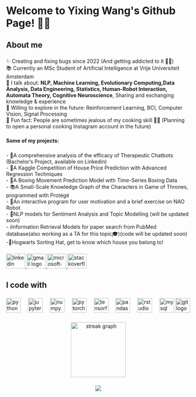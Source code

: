 <h1 align="left">Welcome to Yixing Wang's Github Page! 👨‍💼</h1>

###

<h2 align="left">About me</h2>

###

<p align="left">✨ Creating and fixing bugs since 2022 (And getting addicted to it 🧑‍💻)<br>📚 Currently an MSc Student of Artificial Intelligence at Vrije Universiteit Amsterdam<br>💬 I talk about: <b>NLP, Machine Learning, Evolutionary Computing,Data Analysis, Data Engineering, Statistics, Human-Robot Interaction, Automata Theory, Cognitive Neuroscience</b>, Sharing and exchanging knowledge & experience<br>🎯 Willing to explore in the future: Reinforcement Learning, BCI, Computer Vision, Signal Processing <br>🎲 Fun fact: People are sometimes jealous of my cooking skill 👨‍🍳 (Planning to open a personal cooking Instagram account in the future)</p>

###

<h4 align="left">Some of my projects:</h4>

###

<p align="left">- 🤖A comprehensive analysis of the efficacy of Therapeutic Chatbots (Bachelor’s Project, available on Linkedin)<br>- 🏡A Kaggle Competition of House Price Prediction with Advanced Regression Techniques<br>- 🥊A Boxing Movement Prediction Model with Time-Series Boxing Data<br>- 📚A Small-Scale Knowledge Graph of the Characters in Game of Thrones, programmed with Protégé<br>- 🤖An interactive program for user motivation and a brief exercise on NAO Robot<br>- 💬NLP models for Sentiment Analysis and Topic Modelling (will be updated soon)<br>- ℹ️Information Retrieval Models for paper search from PubMed database(also working as a TA for this topic🎓)(code will be updated soon)<br>-🎩Hogwarts Sorting Hat, get to know which house you belong to!</p>

###

<div align="left">
  <a href="https://www.linkedin.com/in/yixingwang-ai" target="_blank">
    <img src="https://raw.githubusercontent.com/maurodesouza/profile-readme-generator/master/src/assets/icons/social/linkedin/default.svg" width="52" height="40" alt="linkedin logo"  />
  </a>
  <a href="mailto:yixingWang131@gmail.com" target="_blank">
    <img src="https://raw.githubusercontent.com/maurodesouza/profile-readme-generator/master/src/assets/icons/social/gmail/default.svg" width="52" height="40" alt="gmail logo"  />
  </a>
  <a href="mailto:y41.wang@student.vu.nl" target="_blank">
    <img src="https://raw.githubusercontent.com/maurodesouza/profile-readme-generator/master/src/assets/icons/social/microsoft-outlook/default.svg" width="52" height="40" alt="microsoft-outlook logo"  />
  </a>
  <a href="https://stackoverflow.com/users/19512917/yixing-wang" target="_blank">
    <img src="https://raw.githubusercontent.com/maurodesouza/profile-readme-generator/master/src/assets/icons/social/stackoverflow/default.svg" width="52" height="40" alt="stackoverflow logo"  />
  </a>
</div>


###

<h2 align="left">I code with</h2>

###

<div align="left">
  <img src="https://cdn.jsdelivr.net/gh/devicons/devicon/icons/python/python-original.svg" height="40" alt="python logo"  />
  <img width="12" />
  <img src="https://cdn.jsdelivr.net/gh/devicons/devicon/icons/jupyter/jupyter-original.svg" height="40" alt="jupyter logo"  />
  <img width="12" />
  <img src="https://cdn.jsdelivr.net/gh/devicons/devicon/icons/numpy/numpy-original.svg" height="40" alt="numpy logo"  />
  <img width="12" />
  <img src="https://cdn.jsdelivr.net/gh/devicons/devicon/icons/pytorch/pytorch-original.svg" height="40" alt="pytorch logo"  />
  <img width="12" />
  <img src="https://cdn.jsdelivr.net/gh/devicons/devicon/icons/tensorflow/tensorflow-original.svg" height="40" alt="tensorflow logo"  />
  <img width="12" />
  <img src="https://cdn.jsdelivr.net/gh/devicons/devicon/icons/pandas/pandas-original.svg" height="40" alt="pandas logo"  />
  <img width="12" />
  <img src="https://cdn.jsdelivr.net/gh/devicons/devicon/icons/rstudio/rstudio-original.svg" height="40" alt="rstudio logo"  />
  <img width="12" />
  <img src="https://cdn.jsdelivr.net/gh/devicons/devicon/icons/mysql/mysql-original.svg" height="40" alt="mysql logo"  />
  <img src ="https://encrypted-tbn0.gstatic.com/images?q=tbn:ANd9GcSuddR9WAPOLJcZzALuls9appXl2wGORlmaiiiYAgzedA&s" height="40" alt="git logo"  />
  <img width="12" />
  
</div>

###

<div align="center">
  <img src="https://streak-stats.demolab.com?user=BruceLeo99&locale=en&mode=daily&theme=dracula&hide_border=false&border_radius=5&order=3" height="150" alt="streak graph"  />
</div>

###

<div align="center">
  <img src="https://profile-counter.glitch.me/BruceLeo99/count.svg?"  />
</div>

###
